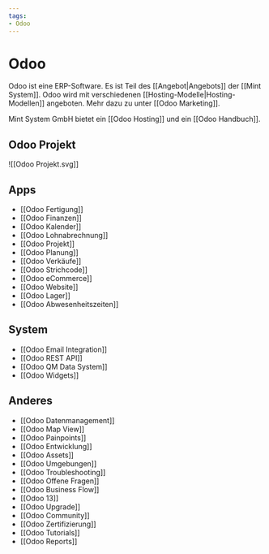 ```yaml
---
tags:
- Odoo
---
```


# Odoo
Odoo ist eine ERP-Software. Es ist Teil des [[Angebot|Angebots]] der [[Mint System]]. Odoo wird mit verschiedenen [[Hosting-Modelle|Hosting-Modellen]] angeboten. Mehr dazu zu unter [[Odoo Marketing]].

Mint System GmbH bietet ein [[Odoo Hosting]] und ein [[Odoo Handbuch]].

## Odoo Projekt

![[Odoo Projekt.svg]]

## Apps

* [[Odoo Fertigung]]
* [[Odoo Finanzen]]
* [[Odoo Kalender]]
* [[Odoo Lohnabrechnung]]
* [[Odoo Projekt]]
* [[Odoo Planung]]
* [[Odoo Verkäufe]]
* [[Odoo Strichcode]]
* [[Odoo eCommerce]]
* [[Odoo Website]]
* [[Odoo Lager]]
* [[Odoo Abwesenheitszeiten]]

## System

* [[Odoo Email Integration]]
* [[Odoo REST API]]
* [[Odoo QM Data System]]
* [[Odoo Widgets]]

## Anderes

* [[Odoo Datenmanagement]]
* [[Odoo Map View]]
* [[Odoo Painpoints]]
* [[Odoo Entwicklung]]
* [[Odoo Assets]]
* [[Odoo Umgebungen]]
* [[Odoo Troubleshooting]]
* [[Odoo Offene Fragen]]
* [[Odoo Business Flow]]
* [[Odoo 13]]
* [[Odoo Upgrade]]
* [[Odoo Community]]
* [[Odoo Zertifizierung]]
* [[Odoo Tutorials]]
* [[Odoo Reports]]